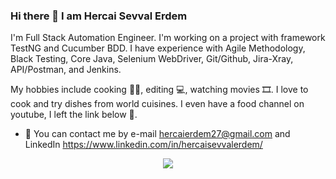 ### Hi there 👋 I am Hercai Sevval Erdem

 I'm Full Stack Automation Engineer.  I'm working on a project with framework TestNG and Cucumber BDD. I have experience with Agile Methodology, Black Testing, Core Java, Selenium WebDriver, Git/Github, Jira-Xray, API/Postman, and Jenkins. 
 
 My hobbies include cooking 👩‍🍳, editing 💻, watching movies 🎞️. I love to cook and try dishes from world cuisines. I even have a food channel on youtube, I left the link below 🙂.

- 📧 You can contact me by e-mail hercaierdem27@gmail.com and LinkedIn https://www.linkedin.com/in/hercaisevvalerdem/ 

<div align="center">
<img src="https://capsule-render.vercel.app/api?type=waving&color=5280e2&height=200&section=footer&text=I+am+open+to+your+new+ideas&fontSize=50&fontAlignY=65&desc=Please%20feel%20free%20for%20sharing%20your%20opinion 🙏:%20&descSize=20&descAlignY=88&animation=twinkling"/>
</div>

